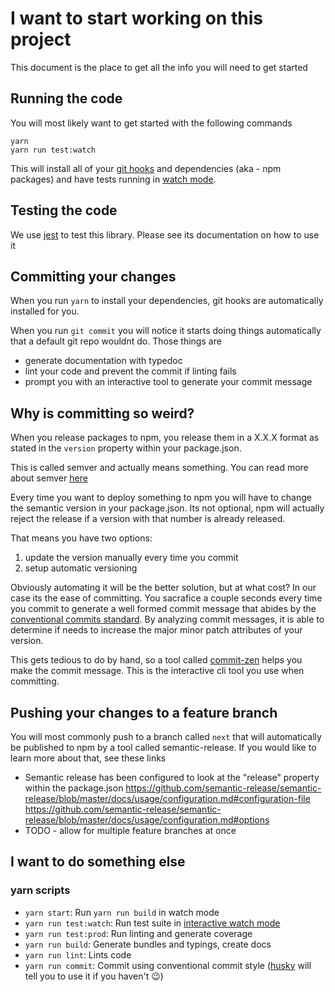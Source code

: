 # I want to start working on this project
This document is the place to get all the info you will need to get started

## Running the code
You will most likely want to get started with the following commands
```
yarn
yarn run test:watch
```
This will install all of your [git hooks](https://githooks.com/) and dependencies (aka - npm packages) and have tests running in [watch mode](https://jestjs.io/docs/en/cli#--watch).

## Testing the code
We use [jest](https://jestjs.io/) to test this library. Please see its documentation on how to use it

## Committing your changes
When you run `yarn` to install your dependencies, git hooks are automatically installed for you. 

When you run `git commit` you will notice it starts doing things automatically that a default git repo wouldnt do.
Those things are
- generate documentation with typedoc
- lint your code and prevent the commit if linting fails
- prompt you with an interactive tool to generate your commit message

## Why is committing so weird?
When you release packages to npm, you release them in a X.X.X format as stated in the `version` property within your package.json.

This is called semver and actually means something.
You can read more about semver [here](https://semver.org/)

Every time you want to deploy something to npm you will have to change the semantic version in your package.json. 
Its not optional, npm will actually reject the release if a version with that number is already released.

That means you have two options:
1) update the version manually every time you commit
2) setup automatic versioning

Obviously automating it will be the better solution, but at what cost? In our case its the ease of committing. You sacrafice a couple
seconds every time you commit to generate a well formed commit message that abides by the [conventional commits standard](https://www.conventionalcommits.org/en/v1.0.0/).
By analyzing commit messages, it is able to determine if needs to increase the major minor patch attributes of your version.

This gets tedious to do by hand, so a tool called [commit-zen](https://github.com/commitizen/cz-cli) helps you make the commit message.
This is the interactive cli tool you use when committing.

## Pushing your changes to a feature branch
You will most commonly push to a branch called `next` that will automatically be published to npm by a tool called semantic-release.
If you would like to learn more about that, see these links
- Semantic release has been configured to look at the "release" property within the package.json
https://github.com/semantic-release/semantic-release/blob/master/docs/usage/configuration.md#configuration-file
https://github.com/semantic-release/semantic-release/blob/master/docs/usage/configuration.md#options
- TODO - allow for multiple feature branches at once

## I want to do something else
### yarn scripts
 - `yarn start`: Run `yarn run build` in watch mode
 - `yarn run test:watch`: Run test suite in [interactive watch mode](http://facebook.github.io/jest/docs/cli.html#watch)
 - `yarn run test:prod`: Run linting and generate coverage
 - `yarn run build`: Generate bundles and typings, create docs
 - `yarn run lint`: Lints code
 - `yarn run commit`: Commit using conventional commit style ([husky](https://github.com/typicode/husky) will tell you to use it if you haven't :wink:)

